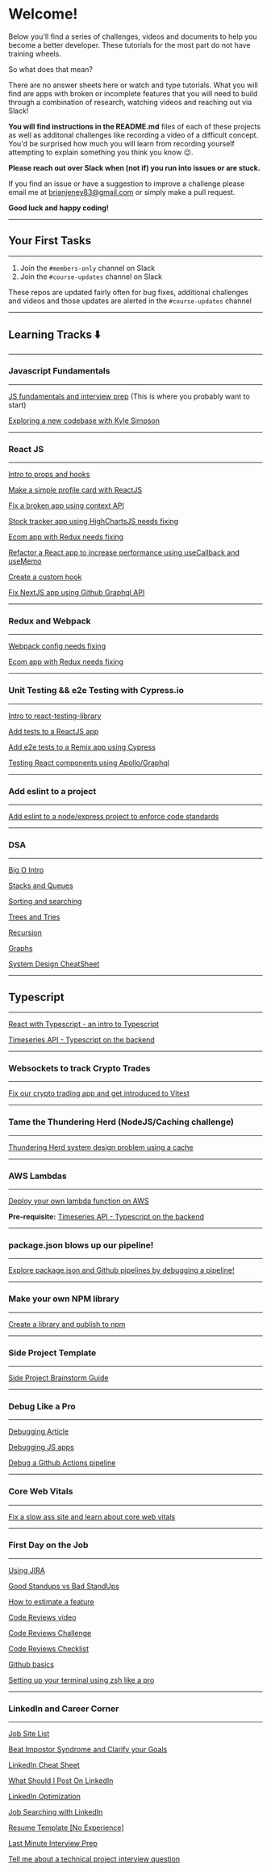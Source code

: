 # Welcome!

Below you'll find a series of challenges, videos and documents to help you become a better developer. These tutorials for the most part do not have training wheels.

So what does that mean?

There are no answer sheets here or watch and type tutorials. What you will find are apps with broken or incomplete features that you will need to build through a combination of research, watching videos and reaching out via Slack!

**You will find instructions in the README.md** files of each of these projects as well as additonal challenges like recording a video of a difficult concept. You'd be surprised how much you will learn from recording yourself attempting to explain something you think you know 😉.

**Please reach out over Slack when (not if) you run into issues or are stuck.**

If you find an issue or have a suggestion to improve a challenge please email me at brianjeney83@gmail.com or simply make a pull request.

**Good luck and happy coding!**

---

## Your First Tasks

---

1. Join the `#members-only` channel on Slack
2. Join the `#course-updates` channel on Slack

These repos are updated fairly often for bug fixes, additional challenges and videos and those updates are alerted in the `#course-updates` channel

---

## Learning Tracks ⬇️

---

### Javascript Fundamentals

---

[JS fundamentals and interview prep](https://github.com/CodeCoachJS/main_course) (This is where you probably want to start)

[Exploring a new codebase with Kyle Simpson](https://github.com/CodeCoachJS/js_pro_kyle_simspon_app)

---

### React JS

---

[Intro to props and hooks](https://github.com/CodeCoachJS/react_pro_form)

[Make a simple profile card with ReactJS](https://github.com/CodeCoachJS/js_pro_profile_cards)

[Fix a broken app using context API](https://github.com/CodeCoachJS/react_fix_me)

[Stock tracker app using HighChartsJS needs fixing](https://github.com/CodeCoachJS/stock_app)

[Ecom app with Redux needs fixing](https://github.com/CodeCoachJS/shopping_cart_with_redux)

[Refactor a React app to increase performance using useCallback and useMemo](https://github.com/CodeCoachJS/js_pro_refactor_me)

[Create a custom hook](https://github.com/CodeCoachJS/js_pro_custom_hooks)

[Fix NextJS app using Github Graphql API](https://github.com/CodeCoachJS/js_pro_next_js_graphql/tree/main)

---

### Redux and Webpack

---

[Webpack config needs fixing](https://github.com/CodeCoachJS/js_pro_webpack_intro)

[Ecom app with Redux needs fixing](https://github.com/CodeCoachJS/shopping_cart_with_redux)

---

### Unit Testing && e2e Testing with Cypress.io

---

[Intro to react-testing-library](https://github.com/CodeCoachJS/js_pro_react_testing_intro)

[Add tests to a ReactJS app](https://github.com/CodeCoachJS/user_table_needs_tests)

[Add e2e tests to a Remix app using Cypress](https://github.com/CodeCoachJS/js_pro_full_stack)

[Testing React components using Apollo/Graphql](https://github.com/CodeCoachJS/js_pro_next_js_graphql/tree/app_needs_tests)

---

### Add eslint to a project

---

[Add eslint to a node/express project to enforce code standards](https://github.com/CodeCoachJS/node_express_starter/tree/add_linter)

---

### DSA

---

[Big O Intro](https://github.com/CodeCoachJS/main_course/tree/master/src/big_o)

[Stacks and Queues](https://github.com/CodeCoachJS/main_course/tree/master/src/stacks_and_queues)

[Sorting and searching](https://github.com/CodeCoachJS/main_course/tree/master/src/sorting_searching_algos)

[Trees and Tries](https://github.com/CodeCoachJS/main_course/tree/master/src/trees_and_tries)

[Recursion](https://github.com/CodeCoachJS/main_course/tree/master/src/recursion)

[Graphs](https://github.com/CodeCoachJS/main_course/tree/master/src/graphs)

[System Design CheatSheet](https://docs.google.com/document/d/1K72XQTCx9fHlweCwjYzK4IgQUmkarqqu_crQ3JrNnDg/edit?usp=sharing)

---

## Typescript

---

[React with Typescript - an intro to Typescript](https://github.com/CodeCoachJS/js_pro_e-com_with_typescript)

[Timeseries API - Typescript on the backend](https://github.com/CodeCoachJS/js_pro_backend_timeseries_app.git)

---

### Websockets to track Crypto Trades

---

[Fix our crypto trading app and get introduced to Vitest](https://github.com/CodeCoachJS/js_pro_websockets)

---

### Tame the Thundering Herd (NodeJS/Caching challenge)

---

[Thundering Herd system design problem using a cache](https://github.com/CodeCoachJS/node_express_starter/tree/stampeding_herd)

---

### AWS Lambdas

---

[Deploy your own lambda function on AWS](https://github.com/CodeCoachJS/js_pro_backend_timeseries_app/tree/js_pro_lambda_school)

**Pre-requisite:** [Timeseries API - Typescript on the backend](https://github.com/CodeCoachJS/js_pro_backend_timeseries_app.git)

---

### package.json blows up our pipeline!

---

[Explore package.json and Github pipelines by debugging a pipeline!](https://github.com/CodeCoachJS/js_pro_npm_front_end_app/tree/npm_gone_wrong)

---

### Make your own NPM library

---

[Create a library and publish to npm](https://github.com/CodeCoachJS/js_pro_npm_library)

---

### Side Project Template

---

[Side Project Brainstorm Guide](https://docs.google.com/document/d/1H508NN2HCnnKmkRMgCg3pj_mXr3i8x3Np0jS6w4xzCs/edit?usp=sharing)

---

### Debug Like a Pro

---

[Debugging Article](https://docs.google.com/document/d/1SzJDWSYoct13JdcHPbtx90Cs1aJ4C1SmNXcXUHQs6zU/edit?usp=sharing)

[Debugging JS apps](https://www.loom.com/share/e1fd3ef1d934408893eb5a35a0ead560)

[Debug a Github Actions pipeline](https://github.com/CodeCoachJS/node_express_starter/tree/something_is_wrong)

---

### Core Web Vitals

---

[Fix a slow ass site and learn about core web vitals](https://github.com/CodeCoachJS/js_pro_slow_ass_site)

---

### First Day on the Job

---

[Using JIRA](https://www.loom.com/share/cc79ef5ace3040f695d94d5643fc89da)

[Good Standups vs Bad StandUps](https://www.loom.com/share/f198c0956ed94e99b99a6c6e59f43acb)

[How to estimate a feature](https://www.loom.com/share/4f9b512ca95e4cb8a8bd7f70cbbdd8c7)

[Code Reviews video](https://www.loom.com/share/48f5ed99be604c2aa2aaa6b269d30670)

[Code Reviews Challenge](https://docs.google.com/document/d/1WA5f5tbVt3gsEBQm-blAnp5f89rh7iCnx02cpKVrKtM/edit?usp=sharing)

[Code Reviews Checklist](https://docs.google.com/document/d/1-SVdTczDLEStjqhUg7EBT_IBvxsjPNTfWMYipSUsTwY/edit?usp=sharing)

[Github basics](https://www.loom.com/share/9ac01cffb6834ecea276d42619d704cf)

[Setting up your terminal using zsh like a pro](https://www.loom.com/share/1e8936fb12594d18a3d42f813ac01bea)

---

### LinkedIn and Career Corner

---

[Job Site List](https://docs.google.com/spreadsheets/d/1O2om9Zqdvtj76ChYetzOlcBjDHqAdZnybTJ7g0HkB5k/edit?usp=sharing)

[Beat Impostor Syndrome and Clarify your Goals](https://docs.google.com/document/d/1OpjXtJeQ93TGIz8z9u-p_lYNbhSbk32rPFPDecNMDyM/edit?usp=sharing)

[LinkedIn Cheat Sheet](https://docs.google.com/document/u/0/d/1xsCCWGACPBBNett8yat4Ldq2zUKSCRhGHTsXfGQwcZo/edit)

[What Should I Post On LinkedIn](https://docs.google.com/document/u/0/d/10K76aP0InsVZ-MDmN8CJQ9VWdyHXLPbImENYXNx6vs4/edit)

[LinkedIn Optimization](https://www.loom.com/share/9b4e00766c014e65a74a30837c50a021)

[Job Searching with LinkedIn](https://www.loom.com/share/585f2df34c5547a081908d303e313956)

[Resume Template [No Experience]](https://docs.google.com/document/u/0/d/1CIr2wiyQZerLT8Xlv5Be-ifOFqAQnQdgVZro22kFIsg/edit)

[Last Minute Interview Prep](https://docs.google.com/document/d/1D927NyIfvuoT01IS3phdvvNK--b514ntv90lVt06jh4/edit?usp=sharing)

[Tell me about a technical project interview question](https://docs.google.com/document/d/1-stR7DNJ1MlM5OJ8ahQX6J76vfDz-Yesq1nB-O4XAQc/edit?usp=sharing)
